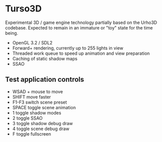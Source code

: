 # Turso3D

Experimental 3D / game engine technology partially based on the Urho3D codebase. Expected to remain in an immature or "toy" state for the time being.

- OpenGL 3.2 / SDL2
- Forward+ rendering, currently up to 255 lights in view
- Threaded work queue to speed up animation and view preparation
- Caching of static shadow maps
- SSAO

## Test application controls

- WSAD + mouse to move
- SHIFT move faster
- F1-F3 switch scene preset
- SPACE toggle scene animation
- 1 toggle shadow modes
- 2 toggle SSAO
- 3 toggle shadow debug draw
- 4 toggle scene debug draw
- F toggle fullscreen
